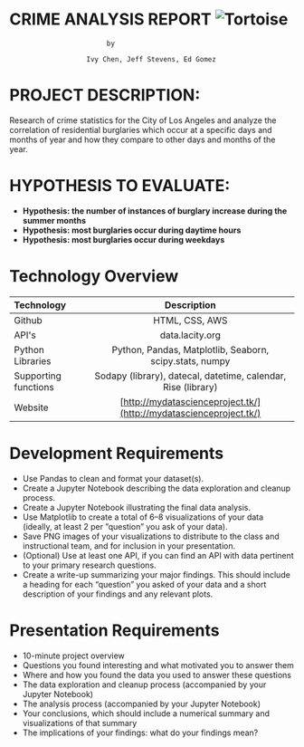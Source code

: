 # **CRIME ANALYSIS  REPORT** ![Tortoise](https://encrypted-tbn0.gstatic.com/images?q=tbn:ANd9GcQ2ZmTYuMry87mWB_fe7L9BFvfn8_cNGfKUg8-Ykc9SGXgKhJ63)

							by
							
					   Ivy Chen, Jeff Stevens, Ed Gomez

# PROJECT DESCRIPTION:

Research of crime statistics for the City of Los Angeles and analyze the correlation of residential burglaries which occur at a specific days and months of year and how they compare to other days and months of the year. 

# HYPOTHESIS TO EVALUATE:

+ **Hypothesis: the number of instances of burglary increase during the summer months**
+ **Hypothesis: most burglaries occur during daytime hours**
+ **Hypothesis: most burglaries occur during weekdays**


# Technology Overview

| Technology   		| Description    							|
| :---         		|     :---:      							|
|  Github      		| HTML, CSS, AWS 							|
|  API's       		| data.lacity.org 							|
|  Python Libraries   	| Python, Pandas, Matplotlib, Seaborn, scipy.stats, numpy    		|
|  Supporting functions	| Sodapy (library), datecal, datetime, calendar, Rise (library)		|
|  Website		| [http://mydatascienceproject.tk/](http://mydatascienceproject.tk/) 	|


# Development Requirements		
		
+	Use Pandas to clean and format your dataset(s). 
+	Create a Jupyter Notebook describing the data exploration and cleanup process.
+	Create a Jupyter Notebook illustrating the final data analysis. 
+	Use Matplotlib to create a total of 6–8 visualizations of your data (ideally, at least 2 per ”question” you ask of your data). 
+	Save PNG images of your visualizations to distribute to the class and instructional team, and for inclusion in your presentation. 
+	(Optional) Use at least one API, if you can find an API with data pertinent to your primary research questions. 
+	Create a write-up summarizing your major findings. This should include a heading for each “question” you asked of your data and a short description of your findings and any relevant plots.
		
# Presentation Requirements 	
		
+	10-minute project overview
+	Questions you found interesting and what motivated you to answer them
+	Where and how you found the data you used to answer these questions
+	The data exploration and cleanup process (accompanied by your Jupyter Notebook)
+	The analysis process (accompanied by your Jupyter Notebook)
+	Your conclusions, which should include a numerical summary and visualizations of that summary
+	The implications of your findings: what do your findings mean?



